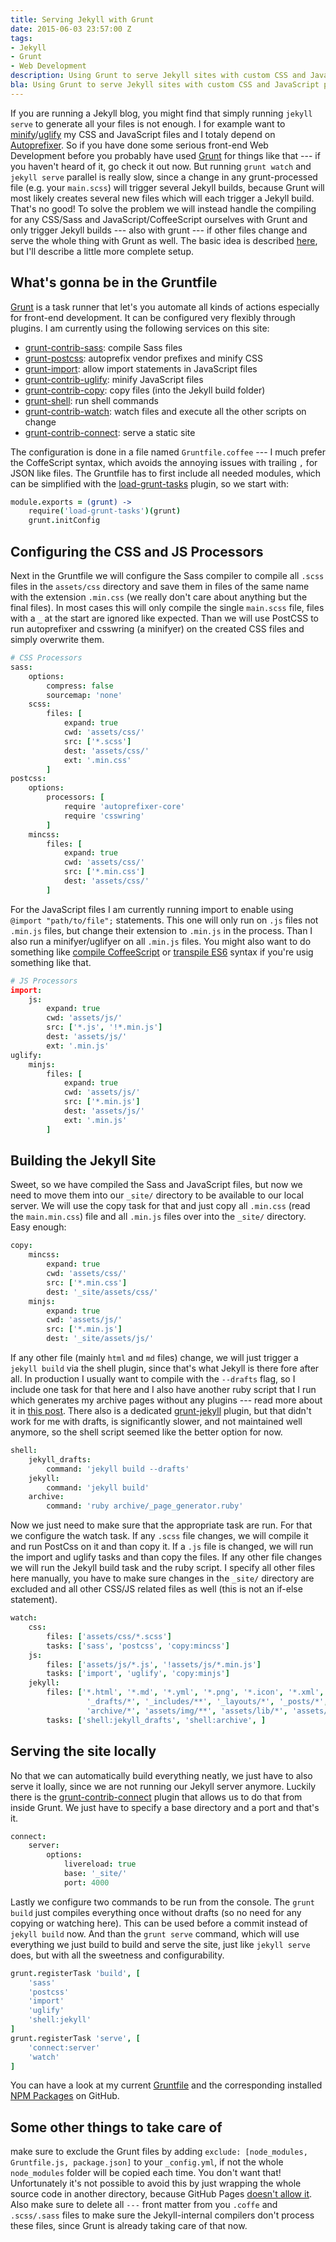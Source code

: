 ```yaml
---
title: Serving Jekyll with Grunt
date: 2015-06-03 23:57:00 Z
tags:
- Jekyll
- Grunt
- Web Development
description: Using Grunt to serve Jekyll sites with custom CSS and JavaScript preprocessors
bla: Using Grunt to serve Jekyll sites with custom CSS and JavaScript preprocessors
---
```


If you are running a Jekyll blog, you might find that simply running `jekyll serve` to generate all your files is not enough. I for example want to [minify](https://github.com/gruntjs/grunt-contrib-cssmin)/[uglify](https://github.com/gruntjs/grunt-contrib-uglify) my CSS and JavaScript files and I totaly depend on [Autoprefixer](https://github.com/postcss/autoprefixer). So if you have done some serious front-end Web Development before you probably have used [Grunt](http://gruntjs.com/) for things like that --- if you haven't heard of it, go check it out now. But running `grunt watch` and `jekyll serve` parallel is really slow, since a change in any grunt-processed file (e.g. your `main.scss`) will trigger several Jekyll builds, because Grunt will most likely creates several new files which will each trigger a Jekyll build. That's no good! To solve the problem we will instead handle the compiling for any CSS/Sass and JavaScript/CoffeeScript ourselves with Grunt and only trigger Jekyll builds --- also with grunt --- if other files change and serve the whole thing with Grunt as well. The basic idea is described [here](http://thanpol.as/jekyll/jekyll-and-livereload-flow/), but I'll describe a little more complete setup.

## What's gonna be in the Gruntfile

[Grunt](http://gruntjs.com/) is a task runner that let's you automate all kinds of actions especially for front-end development. It can be configured very flexibly through plugins. I am currently using the following services on this site:

- [grunt-contrib-sass](https://github.com/gruntjs/grunt-contrib-sass): compile Sass files
- [grunt-postcss](https://github.com/nDmitry/grunt-postcss): autoprefix vendor prefixes and minify CSS
- [grunt-import](https://github.com/marcinrosinski/grunt-import): allow import statements in JavaScript files
- [grunt-contrib-uglify](https://github.com/gruntjs/grunt-contrib-uglify): minify JavaScript files
- [grunt-contrib-copy](https://github.com/gruntjs/grunt-contrib-copy): copy files (into the Jekyll build folder)
- [grunt-shell](https://github.com/sindresorhus/grunt-shell): run shell commands
- [grunt-contrib-watch](https://github.com/gruntjs/grunt-contrib-watch): watch files and execute all the other scripts on change
- [grunt-contrib-connect](https://github.com/gruntjs/grunt-contrib-connect): serve a static site

The configuration is done in a file named `Gruntfile.coffee` --- I much prefer the CoffeScript syntax, which avoids the annoying issues with trailing `,` for JSON like files. The Gruntfile has to first include all needed modules, which can be simplified with the [load-grunt-tasks](https://github.com/sindresorhus/load-grunt-tasks) plugin, so we start with:

```coffee
module.exports = (grunt) ->
	require('load-grunt-tasks')(grunt)
	grunt.initConfig
```

## Configuring the CSS and JS Processors

Next in the Gruntfile we will configure the Sass compiler to compile all `.scss` files in the `assets/css` directory and save them in files of the same name with the extension `.min.css` (we really don't care about anything but the final files). In most cases this will only compile the single `main.scss` file, files with a `_` at the start are ignored like expected. Than we will use PostCSS to run autoprefixer and csswring (a minifyer) on the created CSS files and simply overwrite them.

```coffee
# CSS Processors
sass:
    options:
        compress: false
        sourcemap: 'none'
    scss:
        files: [
            expand: true
            cwd: 'assets/css/'
            src: ['*.scss']
            dest: 'assets/css/'
            ext: '.min.css'
        ]
postcss:
    options:
        processors: [
            require 'autoprefixer-core'
            require 'csswring'
        ]
    mincss:
        files: [
            expand: true
            cwd: 'assets/css/'
            src: ['*.min.css']
            dest: 'assets/css/'
        ]
```

For the JavaScript files I am currently running import to enable using `@import "path/to/file";` statements. This one will only run on `.js` files not `.min.js` files, but change their extension to `.min.js` in the process. Than I also run a minifyer/uglifyer on all `.min.js` files. You might also want to do something like [compile CoffeeScript](https://github.com/gruntjs/grunt-contrib-coffee) or [transpile ES6](https://github.com/aaronfrost/grunt-traceur) syntax if you're usig something like that.

```coffee
# JS Processors
import:
    js:
        expand: true
        cwd: 'assets/js/'
        src: ['*.js', '!*.min.js']
        dest: 'assets/js/'
        ext: '.min.js'
uglify:
    minjs:
        files: [
            expand: true
            cwd: 'assets/js/'
            src: ['*.min.js']
            dest: 'assets/js/'
            ext: '.min.js'
        ]
```

## Building the Jekyll Site

Sweet, so we have compiled the Sass and JavaScript files, but now we need to move them into our `_site/` directory to be available to our local server. We will use the copy task for that and just copy all `.min.css` (read the `main.min.css`) file and all `.min.js` files over into the `_site/` directory. Easy enough:


```coffee
copy:
    mincss:
        expand: true
        cwd: 'assets/css/'
        src: ['*.min.css']
        dest: '_site/assets/css/'
    minjs:
        expand: true
        cwd: 'assets/js/'
        src: ['*.min.js']
        dest: '_site/assets/js/'
```

If any other file (mainly `html` and `md` files) change, we will just trigger a `jekyll build` via the shell plugin, since that's what Jekyll is there fore after all. In production I usually want to compile with the `--drafts` flag, so I include one task for that here and I also have another ruby script that I run which generates my archive pages without any plugins --- read more about it in [this post](http://MrLoh.se/2015/06/automatic-archives-for-jekyll-on-github-pages/). There also is a dedicated [grunt-jekyll](https://github.com/dannygarcia/grunt-jekyll) plugin, but that didn't work for me with drafts, is significantly slower, and not maintained well anymore, so the shell script seemed like the better option for now.

```coffee
shell:
    jekyll_drafts:
        command: 'jekyll build --drafts'
    jekyll:
        command: 'jekyll build'
    archive:
        command: 'ruby archive/_page_generator.ruby'
```

Now we just need to make sure that the appropriate task are run. For that we configure the watch task. If any `.scss` file changes, we will compile it and run PostCss on it and than copy it. If a `.js` file is changed, we will run the import and uglify tasks and than copy the files. If any other file changes we will run the Jekyll build task and the ruby script. I specify all other files here manually, you have to make sure changes in the `_site/` directory are excluded and all other CSS/JS related files as well (this is not an if-else statement).

```coffee
watch:
    css:
        files: ['assets/css/*.scss']
        tasks: ['sass', 'postcss', 'copy:mincss']
    js:
        files: ['assets/js/*.js', '!assets/js/*.min.js']
        tasks: ['import', 'uglify', 'copy:minjs']
    jekyll:
        files: ['*.html', '*.md', '*.yml', '*.png', '*.icon', '*.xml',
                 '_drafts/*', '_includes/**', '_layouts/*', '_posts/*',
                 'archive/*', 'assets/img/**', 'assets/lib/*', 'assets/svg/*']
        tasks: ['shell:jekyll_drafts', 'shell:archive', ]
```

## Serving the site locally

No that we can automatically build everything neatly, we just have to also serve it loally, since we are not running our Jekyll server anymore. Luckily there is the [grunt-contrib-connect](https://github.com/gruntjs/grunt-contrib-connect) plugin that allows us to do that from inside Grunt. We just have to specify a base directory and a port and that's it.

```coffee
connect:
    server:
        options:
            livereload: true
            base: '_site/'
            port: 4000
```

Lastly we configure two commands to be run from the console. The `grunt build` just compiles everything once without drafts (so no need for any copying or watching here). This can be used before a commit instead of `jekyll build` now. And than the `grunt serve` command, which will use everything we just build to build and serve the site, just like `jekyll serve` does, but with all the sweetness and configurability.

```coffee
grunt.registerTask 'build', [
    'sass'
    'postcss'
    'import'
    'uglify'
    'shell:jekyll'
]
grunt.registerTask 'serve', [
    'connect:server'
    'watch'
]
```

You can have a look at my current [Gruntfile](https://github.com/MrLoh/MrLoh.github.io/blob/master/Gruntfile.js) and the corresponding installed [NPM Packages](https://github.com/MrLoh/MrLoh.github.io/blob/master/package.json) on GitHub.

## Some other things to take care of

make sure to exclude the Grunt files by adding `exclude: [node_modules, Gruntfile.js, package.json]` to your `_config.yml`, if not the whole `node_modules` folder will be copied each time. You don't want that! Unfortunately it's not possible to avoid this by just wrapping the whole source code in another directory, because GitHub Pages [doesn't allow it](https://help.github.com/articles/using-jekyll-with-pages/#configuring-jekyll). Also make sure to delete all `---` front matter from you `.coffe` and `.scss/.sass` files to make sure the Jekyll-internal compilers don't process these files, since Grunt is already taking care of that now.
